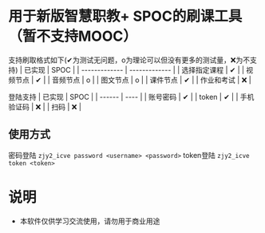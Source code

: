 # 用于新版智慧职教+ SPOC的刷课工具（暂不支持MOOC）
支持刷取格式如下(✔为测试无问题，o为理论可以但没有更多的测试量，❌为不支持)
| 已实现  | SPOC |
| ------------- | ------------- |
| 选择指定课程  | ✔  |
| 视频节点  | ✔  |
| 音频节点 | o |
| 图文节点 | o |
| 课件节点 | ✔ |
| 作业和考试 | ❌ |

登陆支持
| 已实现 | SPOC |
| ------ | ---- |
| 账号密码 | ✔ |
| token | ✔ |
| 手机验证码 | ❌ |
| 扫码 | ❌ |

## 使用方式
密码登陆
`zjy2_icve password <username> <password>`
token登陆
`zjy2_icve token <token>`

# 说明
- 本软件仅供学习交流使用，请勿用于商业用途
